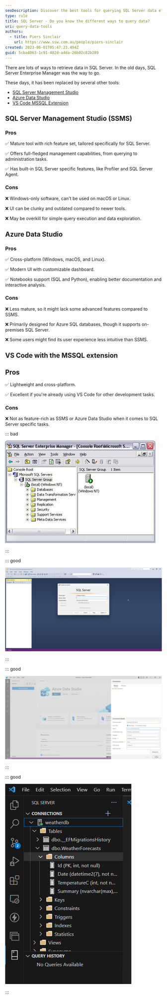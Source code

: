 ```yaml
---
seoDescription: Discover the best tools for querying SQL Server data efficiently—compare SSMS, Azure Data Studio, and VS Code MSSQL Extension.
type: rule
title: SQL Server - Do you know the different ways to query data?
uri: query-data-tools
authors:
  - title: Piers Sinclair
    url: https://www.ssw.com.au/people/piers-sinclair
created: 2023-06-01T05:47:23.494Z
guid: 5cba4063-1c91-482d-a4da-26b02c82b289
---
```

There are lots of ways to retrieve data in SQL Server. In the old days, SQL Server Enterprise Manager was the way to go.

These days, it has been replaced by several other tools: 

* [SQL Server Management Studio](https://learn.microsoft.com/en-us/sql/ssms/download-sql-server-management-studio-ssms?view=sql-server-ver16)
* [Azure Data Studio](https://learn.microsoft.com/en-us/sql/azure-data-studio/download-azure-data-studio?view=sql-server-ver16&tabs=redhat-install%2Credhat-uninstall)
* [VS Code MSSQL Extension](https://marketplace.visualstudio.com/items?itemName=ms-mssql.mssql)

<!--endintro-->

## SQL Server Management Studio (SSMS)


### Pros
✅ Mature tool with rich feature set, tailored specifically for SQL Server.

✅ Offers full-fledged management capabilities, from querying to administration tasks.

✅ Has built-in SQL Server specific features, like Profiler and SQL Server Agent.

### Cons
❌ Windows-only software, can't be used on macOS or Linux.

❌ UI can be clunky and outdated compared to newer tools.

❌ May be overkill for simple query execution and data exploration.

## Azure Data Studio


### Pros
✅ Cross-platform (Windows, macOS, and Linux).

✅ Modern UI with customizable dashboard.

✅ Notebooks support (SQL and Python), enabling better documentation and interactive analysis.

### Cons
❌ Less mature, so it might lack some advanced features compared to SSMS.

❌ Primarily designed for Azure SQL databases, though it supports on-premises SQL Server.

❌ Some users might find its user experience less intuitive than SSMS.

## VS Code with the MSSQL extension

## Pros
✅ Lightweight and cross-platform.

✅ Excellent if you're already using VS Code for other development tasks.


### Cons

❌ Not as feature-rich as SSMS or Azure Data Studio when it comes to SQL Server specific tasks.

::: bad

![Figure: Bad Example - SQL Server Enterprise Manager is old and outdated](enterprise_manager.png)

:::

::: good

![Figure: Good Example - SSMS is feature rich](ssms.png)


:::

::: good

![Figure: Good Example - Azure Data Studio is lightweight and cross-platform](azuredatastudio.png)


:::

::: good

![Figure: Good Example - The VS Code MSSQL extension is embedded right in VS Code](vscodemssqlextension.png)


:::